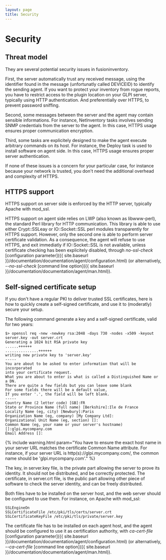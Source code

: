 ```yaml
---
layout: page
title: Security
---
```


# Security

## Threat model

They are several potential security issues in fusioninventory.

First, the server automatically trust any received message, using the
identifier found in the message (unfortunatly called DEVICEID) to identify the
sending agent. If you want to protect your inventory from rogue reports, you
have to restrict access to the plugin location on your GLPI server, typically
using HTTP authentication. And preferentially over HTTPS, to prevent password
sniffing.

Second, some messages between the server and the agent may contain sensible
informations. For instance, NetInventory tasks involves sending SNMP
credentials from the server to the agent. In this case, HTTPS usage ensures
proper communication encryption.

Third, some tasks are explicitely designed to make the agent execute arbitrary
commands on its host. For instance, the Deploy task is used to install
software on agent side. In this case, HTTPS usage ensures proper server
authentication.

If none of these issues is a concern for your particular case, for instance
because your network is trusted, you don't need the additional overhead and
complexity of HTTPS.

## HTTPS support

HTTPS support on server side is enforced by the HTTP server, typically Apache
with mod_ssl.

HTTPS support on agent side relies on LWP (also known as libwww-perl), the
standard Perl library for HTTP communication. This library is able to use
either Crypt::SSLeay or IO::Socket::SSL perl modules transparently for HTTPS
support. However, only the second one is able to perform server certificate
validation. As a consequence, the agent will refuse to use HTTPS, and exit
immediatly if IO::Socket::SSL is not available, unless certificate checking has
been explicitely disabled, through *no-ssl-check* [configuration
parameter]({{ site.baseurl }}/documentation/documentation/agent/configuration.html) (or alternatively, *--no-ssl-check* [command
line option]({{ site.baseurl }}/documentation/documentation/agent/man.html)).

## Self-signed certificate setup

If you don't have a regular PKI to deliver trusted SSL certificates, here is
how to quickly create a self-signed certificate, and use it to (moderatly)
secure your setup.

The following command generate a key and a self-signed certificate, valid for
two years:

    $> openssl req -new -newkey rsa:2048 -days 730 -nodes -x509 -keyout server.key -out server.crt
    Generating a 1024 bit RSA private key
    ......++++++
    ...............++++++
    writing new private key to 'server.key'
    -----
    You are about to be asked to enter information that will be incorporated
    into your certificate request.
    What you are about to enter is what is called a Distinguished Name or a DN.
    There are quite a few fields but you can leave some blank
    For some fields there will be a default value,
    If you enter '.', the field will be left blank.
    -----
    Country Name (2 letter code) [GB]:FR
    State or Province Name (full name) [Berkshire]:Ile de France
    Locality Name (eg, city) [Newbury]:Paris
    Organization Name (eg, company) [My Company Ltd]:
    Organizational Unit Name (eg, section) []:
    Common Name (eg, your name or your server's hostname) []:glpi.mycompany.com
    Email Address []:

{% include warning.html param="You have to ensure the exact host name in your server URL matches the certificate Common Name attribute. For instance, if your server URL is http(s)://glpi.mycompany.com/, the common name should be 'glpi.mycompany.com'." %}

The key, in server.key file, is the private part allowing the server to prove
its identity. It should not be distributed, and be correctly protected. The
certificate, in server.crt file, is the public part allowing other piece of
software to check the server identity, and can be freely distributed.

Both files have to be installed on the server host, and the web server should
be configured to use them. For instance, on Apache with mod_ssl:

    SSLEngineOn
    SSLCertificateFile /etc/pki/tls/certs/server.crt
    SSLCertificateKeyFile /etc/pki/tls/private/server.key

The certificate file has to be installed on each agent host, and the agent
should be configured to use it as certification authority, with *ca-cert-file*
[configuration parameter]({{ site.baseurl }}/documentation/documentation/agent/configuration.html) (or alternatively,
*--ca-cert-file* [command line option]({{ site.baseurl }}/documentation/documentation/agent/man.html)).
